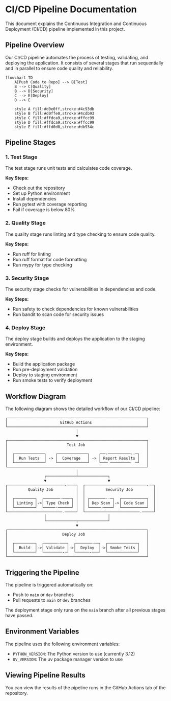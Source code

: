 # CI/CD Pipeline Documentation

This document explains the Continuous Integration and Continuous Deployment (CI/CD) pipeline implemented in this project.

## Pipeline Overview

Our CI/CD pipeline automates the process of testing, validating, and deploying the application. It consists of several stages that run sequentially and in parallel to ensure code quality and reliability.

```mermaid
flowchart TD
    A[Push Code to Repo] --> B[Test]
    B --> C[Quality]
    B --> D[Security]
    C --> E[Deploy]
    D --> E

    style A fill:#d0e0ff,stroke:#4c93db
    style B fill:#d0ffe0,stroke:#4cdb93
    style C fill:#ffdca9,stroke:#ffcc99
    style D fill:#ffdca9,stroke:#ffcc99
    style E fill:#ffd0d0,stroke:#db934c
```

## Pipeline Stages

### 1. Test Stage

The test stage runs unit tests and calculates code coverage.

**Key Steps:**

- Check out the repository
- Set up Python environment
- Install dependencies
- Run pytest with coverage reporting
- Fail if coverage is below 80%

### 2. Quality Stage

The quality stage runs linting and type checking to ensure code quality.

**Key Steps:**

- Run ruff for linting
- Run ruff format for code formatting
- Run mypy for type checking

### 3. Security Stage

The security stage checks for vulnerabilities in dependencies and code.

**Key Steps:**

- Run safety to check dependencies for known vulnerabilities
- Run bandit to scan code for security issues

### 4. Deploy Stage

The deploy stage builds and deploys the application to the staging environment.

**Key Steps:**

- Build the application package
- Run pre-deployment validation
- Deploy to staging environment
- Run smoke tests to verify deployment

## Workflow Diagram

The following diagram shows the detailed workflow of our CI/CD pipeline:

```
┌─────────────────────────────────────────────────────────────┐
│                       GitHub Actions                        │
└─────────────────────────────────────────────────────────────┘
                               │
                               ▼
┌─────────────────────────────────────────────────────────────┐
│                          Test Job                           │
│                                                             │
│  ┌─────────────┐    ┌─────────────┐    ┌──-──────────--─┐   │
│  │  Run Tests  │ -> │  Coverage   │ -> │ Report Results │   │
│  └─────────────┘    └─────────────┘    └───-─────────--─┘   │
└─────────────────────────────────────────────────────────────┘
                               │
                 ┌─────────────┴─────────────┐
                 ▼                           ▼
┌─────────────────────────-────┐  ┌───────────────────────────-──┐
│         Quality Job          │  │         Security Job         │
│                              │  │                              │
│  ┌─────────┐  ┌───────-────┐ │  │ ┌───────--─┐  ┌───────────┐  │
│  │ Linting │->│ Type Check │ │  │ │ Dep Scan │->│ Code Scan │  │
│  └─────────┘  └─────-──────┘ │  │ └─────-────┘  └───────────┘  │
└────────────────────────-─────┘  └────────────────────────-─────┘
                 │                           │
                 └─────────────┬─────────────┘
                               ▼
┌─────────────────────────────────────────────────────────────┐
│                        Deploy Job                           │
│                                                             │
│  ┌─────────┐  ┌──────-───┐  ┌───────-──┐  ┌─────────────┐   │
│  │  Build  │->│ Validate │->│  Deploy  │->│ Smoke Tests │   │
│  └─────────┘  └────────-─┘  └──────-───┘  └─────────────┘   │
└─────────────────────────────────────────────────────────────┘
```

## Triggering the Pipeline

The pipeline is triggered automatically on:

- Push to `main` or `dev` branches
- Pull requests to `main` or `dev` branches

The deployment stage only runs on the `main` branch after all previous stages have passed.

## Environment Variables

The pipeline uses the following environment variables:

- `PYTHON_VERSION`: The Python version to use (currently 3.12)
- `UV_VERSION`: The uv package manager version to use

## Viewing Pipeline Results

You can view the results of the pipeline runs in the GitHub Actions tab of the repository.
